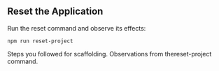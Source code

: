 ## Reset the Application

Run the reset command and observe its effects:

```
npm run reset-project
```



Steps you followed for scaffolding.
Observations from thereset-project command.